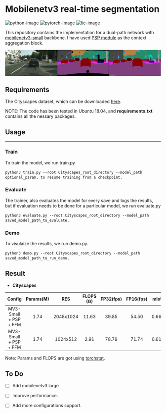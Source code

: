 
# Mobilenetv3 real-time segmentation
[![python-image]][python-url]
[![pytorch-image]][pytorch-url]
[![lic-image]][lic-url]

This repository contains the implementation for a dual-path network with [mobilenetv3-small](https://arxiv.org/abs/1905.02244) backbone. I have used [PSP module](https://arxiv.org/abs/1612.01105) as the context aggregation block.    

<p align="center">
<img src="images/image.png" alt="image" width="800"/></br>
</p>

## Requirements

The Cityscapes dataset, which can be downloaded  [here](https://www.cityscapes-dataset.com/).

NOTE: The code has been tested in Ubuntu 18.04, and **requirements.txt** contains all the nessary packages.


## Usage
-----------------
### Train
To train the model,  we run train.py
```
python3 train.py --root Cityscapes_root_directory --model_path optional_param, to resume training from a checkpoint.
``` 
### Evaluate
The trainer, also evaluates the model for every save and logs the results, but if evaluation needs to be done for a particular model, we run evaluate.py

```
python3 evaluate.py --root Cityscapes_root_directory --model_path saved_model_path_to_evaluate.
``` 

### Demo

To visulaize the results,  we run demo.py.

```
python3 demo.py --root Cityscapes_root_directory --model_path saved_model_path_to_run_demo.
``` 

## Result
- **Cityscapes**

| Config   		          |  Params(M) | RES      | FLOPS (G) | FP32(fps) | FP16(fps)|  mIoU    |
| :-------:             | :--:       | :----:   | :----:    | :---:     | :-------:| :------: |  
| MV3-Small + PSP + FFM |   1.74     |2048x1024 | 11.63     |  39.85    |   54.50  |  0.662   |
| MV3-Small + PSP + FFM |   1.74     |1024x512  |  2.91     |  78.79    |   71.74  |  0.615   | 


Note: Params and FLOPS are got using [torchstat](https://github.com/Swall0w/torchstat). 

## To Do
- [ ] Add mobilenetv3 large
- [ ] Improve performance. 
- [ ] Add more configurations support. 


<!--
[![python-image]][python-url]
[![pytorch-image]][pytorch-url]
[![lic-image]][lic-url]
-->

[python-image]: https://img.shields.io/badge/Python-3.x-ff69b4.svg
[python-url]: https://www.python.org/
[pytorch-image]: https://img.shields.io/badge/PyTorch-1.x-2BAF2B.svg
[pytorch-url]: https://pytorch.org/
[lic-image]: https://img.shields.io/badge/License-MIT-yellow.svg
[lic-url]: https://github.com/Tramac/mobilenetv3-segmentation/blob/master/LICENSE
